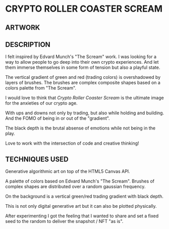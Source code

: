 # CRYPTO ROLLER COASTER SCREAM

## ARTWORK



## DESCRIPTION

I felt inspired by Edvard Munch's "The Scream" work.
I was looking for a way to allow people to go deep into their own crypto experiences. And let them immerse themselves in some form of tension but also a playful state.

The vertical gradient of green and red (trading colors) is overshadowed by layers of brushes. The brushes are complex composite shapes based on a colors palette from "The Scream".

I would love to think that _Crypto Roller Coaster Scream_ is the ultimate image for the anxieties of our crypto age. 

With ups and downs not only by trading, but also while holding and building.
And the FOMO of being in or out of the "gradient".

The black depth is the brutal absense of emotions while not being in the play.

Love to work with the intersection of code and creative thinking!


## TECHNIQUES USED

Generative algorithmic art on top of the HTML5 Canvas API.

A palette of colors based on Edvard Munch's "The Scream".
Brushes of complex shapes are distributed over a random gaussian frequency.

On the background is a vertical green/red trading gradient with black depth.

This is not only digital generative art but it can also be plotted physically.

After experimenting I got the feeling that I wanted to share and set a fixed seed to the random to deliver the snapshot / NFT "as is".
